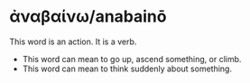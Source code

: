 # ἀναβαίνω/anabainō
This word is an action. It is a verb.
* This word can mean to go up, ascend something, or climb.
* This word can mean to think suddenly about something.

